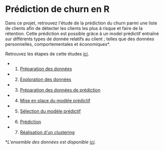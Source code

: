 # Prédiction de churn en R

Dans ce projet, retrouvez l'étude de la prédiction du churn parmi une liste de clients afin de détecter les clients les plus à risque et faire de la rétention. Cette prédiction est possible grâce à un model prédictif entraîné sur différents types de donnée relatifs au client ; telles que des données personnelles, comportementales et économiques*.

Retrouvez les étapes de cette études [ici](https://github.com/QQTipu/churn_prediction_model/blob/a46b69f5e6c8b921a88c6b6089035d534df57d4a/Analyse_Churn.md).

 - 1. [Préparation des données](https://github.com/QQTipu/churn_prediction_model/blob/main/Analyse_Churn.md#1-pr%C3%A9paration-des-donn%C3%A9es)
 - 2. [Exploration des données](https://github.com/QQTipu/churn_prediction_model/blob/main/Analyse_Churn.md#2-explorer-les-donn%C3%A9es)
 - 3. [Préparation des données de prédiction](https://github.com/QQTipu/churn_prediction_model/blob/main/Analyse_Churn.md#3-pr%C3%A9paration-des-donn%C3%A9es-de-pr%C3%A9diction)
- 4. [Mise en place du modèle prédictif](https://github.com/QQTipu/churn_prediction_model/blob/main/Analyse_Churn.md#3-pr%C3%A9paration-des-donn%C3%A9es-de-pr%C3%A9diction)
- 5. [Sélection du modèle prédictif](https://github.com/QQTipu/churn_prediction_model/blob/main/Analyse_Churn.md#5-s%C3%A9lection-du-mod%C3%A8le)
- 6. [Prédiction](https://github.com/QQTipu/churn_prediction_model/blob/main/Analyse_Churn.md#6-pr%C3%A9diction)
- 7. [Réalisation d'un clustering](https://github.com/QQTipu/churn_prediction_model/blob/main/Analyse_Churn.md#7-r%C3%A9alisation-dun-clustering)

**L'ensemble des données est disponible [ici](https://github.com/QQTipu/churn_prediction_model/blob/276377d581fbe1fe9f71cf0c493bab6c707075ed/data/data_projet_2.txt).*

